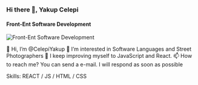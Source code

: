 ### Hi there 👋, Yakup Celepi
#### Front-Ent Software Development
![Front-Ent Software Development](https://pbs.twimg.com/profile_banners/1288182446299721737/1691519759/600x200)

👋 Hi, I’m @CelepiYakup
👀 I’m interested in Software Languages and Street Photographers
🌱 I keep improving myself to JavaScript and React.
📫 How to reach me? You can send a e-mail. I will respond as soon as possible

Skills: REACT / JS / HTML / CSS






